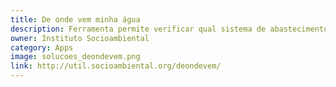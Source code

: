 ```yaml
---
title: De onde vem minha água
description: Ferramenta permite verificar qual sistema de abastecimento na cidade de São Paulo utilizando CEP.
owner: Instituto Socioambiental
category: Apps
image: solucoes_deondevem.png
link: http://util.socioambiental.org/deondevem/
---
```

